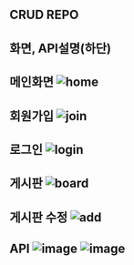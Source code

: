 CRUD REPO
--
화면, API설명(하단)
-

메인화면
![home](https://github.com/KHong1216/kgh_repo/assets/74641892/7719799f-5886-4aaa-bc4a-ec250beb4b77)
--
회원가입
![join](https://github.com/KHong1216/kgh_repo/assets/74641892/9d374b90-f4d5-4259-b48d-07c4f216c6c1)
--
로그인
![login](https://github.com/KHong1216/kgh_repo/assets/74641892/1b4de6a7-8fb9-4322-aedd-9923dfcbad4d)
--
게시판
![board](https://github.com/KHong1216/kgh_repo/assets/74641892/63c5ff16-aca5-422c-8ae2-d9e886271cf5)
--
게시판 수정
![add](https://github.com/KHong1216/kgh_repo/assets/74641892/0ef6de62-006c-4cd5-bbb0-557fd9ed6aab)
--
API
![image](https://github.com/KHong1216/kgh_repo/assets/74641892/df91d1be-5031-4027-9c2b-24ebaa694151)
![image](https://github.com/KHong1216/kgh_repo/assets/74641892/0d313dcd-e279-4af1-9e70-1cc5623fc4c5)
---
